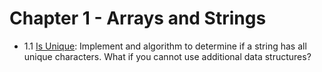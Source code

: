 # Chapter 1 - Arrays and Strings  

* 1.1 [Is Unique](is_unique.go): Implement and algorithm to determine if a string has all unique characters. What if you cannot use additional data structures?
